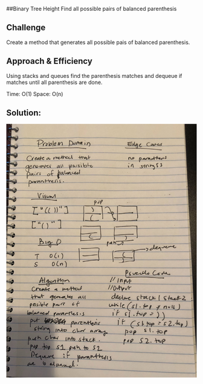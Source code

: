 ##Binary Tree Height
Find all possible pairs of balanced parenthesis

## Challenge
Create a method that generates all possible pais of balanced parenthesis.

## Approach & Efficiency
Using stacks and queues find the parenthesis matches and dequeue if matches until all parenthesis are done.

Time: O(1)
Space: O(n)

## Solution:
![Whiteboard](https://github.com/rynnnaa/data-structures-and-algorithms/blob/master/assets/GenerateBalancedParethesesCombo.jpg)
